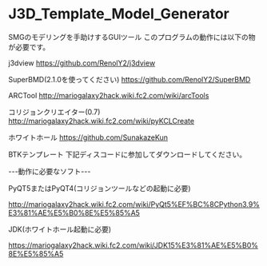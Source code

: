 # J3D_Template_Model_Generator
SMGのモデリングを手助けするGUIツール
このプログラムの動作には以下の物が必要です。

j3dview 
https://github.com/RenolY2/j3dview

SuperBMD(2.1.0を使ってください)
https://github.com/RenolY2/SuperBMD

ARCTool 
http://mariogalaxy2hack.wiki.fc2.com/wiki/arcTools

コリジョンクリエイター(0.7)
http://mariogalaxy2hack.wiki.fc2.com/wiki/pyKCLCreate

ホワイトホール 
https://github.com/SunakazeKun

BTKテンプレート
下記ディスコードに参加してダウンロードしてください。

---動作に必要なソフト---

PyQT5またはPyQT4(コリジョンツールなどの起動に必要)

http://mariogalaxy2hack.wiki.fc2.com/wiki/PyQt5%EF%BC%8CPython3.9%E3%81%AE%E5%B0%8E%E5%85%A5

JDK(ホワイトホール起動に必要)

https://mariogalaxy2hack.wiki.fc2.com/wiki/JDK15%E3%81%AE%E5%B0%8E%E5%85%A5

